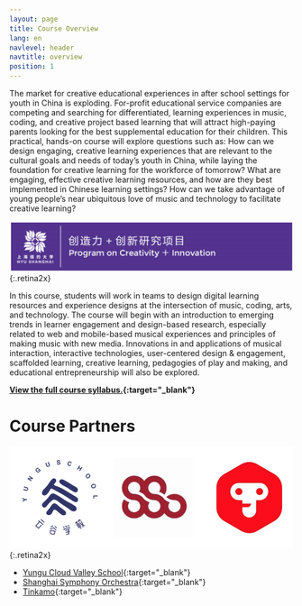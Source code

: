 ```yaml
---
layout: page
title: Course Overview
lang: en
navlevel: header
navtitle: overview
position: 1
---
```

The market for creative educational experiences in after school settings for youth in China is exploding. For-profit educational service companies are competing and searching for differentiated, learning experiences in music, coding, and creative project based learning that will attract high-paying parents looking for the best supplemental education for their children. This practical, hands-on course will explore questions such as: How can we design engaging, creative learning experiences that are relevant to the cultural goals and needs of today’s youth in China, while laying the foundation for creative learning for the workforce of tomorrow? What are engaging, effective creative learning resources, and how are they best implemented in Chinese learning settings? How can we take advantage of young people’s near ubiquitous love of music and technology to facilitate creative learning?

![NYU Shanghai Logo](assets/images/nyu-shanghai-banner.png){:.retina2x}

In this course, students will work in teams to design digital learning resources and experience designs at the intersection of music, coding, arts, and technology. The course will begin with an introduction to emerging trends in learner engagement and design-based research, especially related to web and mobile-based musical experiences and principles of making music with new media. Innovations in and applications of musical interaction, interactive technologies, user-centered design & engagement, scaffolded learning, creative learning, pedagogies of play and making, and educational entrepreneurship will also be explored.

**[View the full course syllabus.](https://drive.google.com/open?id=1DeYz2yeA0HDEUjjbhqJPHo615dT1Kt7AE9moUtgef5I){:target="_blank"}**

# Course Partners
![Course Partner Logos](assets/images/course-partners.png){:.retina2x}
* [Yungu Cloud Valley School](http://yungu.org/Information/En/index){:target="_blank"}
* [Shanghai Symphony Orchestra](http://www.shsymphony.com){:target="_blank"}
* [Tinkamo](https://www.tinkamo.com){:target="_blank"}

